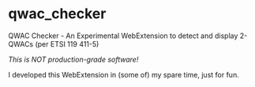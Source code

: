 # qwac_checker
QWAC Checker - An Experimental WebExtension to detect and display 2-QWACs (per ETSI 119 411-5)

*This is NOT production-grade software!*

I developed this WebExtension in (some of) my spare time, just for fun.

